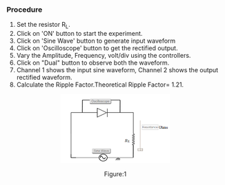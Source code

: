 ### Procedure


1. Set the resistor R<sub>L</sub>.
2. Click on 'ON' button to start the experiment.
3. Click on 'Sine Wave' button to generate input waveform
4. Click on 'Oscilloscope' button to get the rectified output.
5. Vary the Amplitude, Frequency, volt/div using the controllers.
6. Click on "Dual" button to observe both the waveform.
7. Channel 1 shows the input sine waveform, Channel 2 shows the output rectified waveform.
8. Calculate the Ripple Factor.Theoretical Ripple Factor= 1.21.

<div align="center">
<img src="images/halfwvckt.png" width="50%">
<p>Figure:1</p>
</div>

<script id="MathJax-script" async src="https://cdn.jsdelivr.net/npm/mathjax@3/es5/tex-mml-chtml.js"></script>